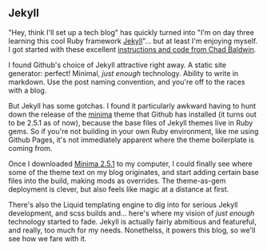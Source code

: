 ## Jekyll

"Hey, think I'll set up a tech blog" has quickly turned into "I'm on day three learning this cool Ruby framework  [Jekyll](https://jekyllrb.com/)"... but at least I'm enjoying myself.  I got started with these excellent [instructions and code from Chad Baldwin](https://chadbaldwin.net/2021/03/14/how-to-build-a-sql-blog.html).

I found Github's choice of Jekyll attractive right away.  A static site generator: perfect!  Minimal, *just enough* technology.  Ability to write in markdown.  Use the post naming convention, and you're off to the races with a blog.

But Jekyll has some gotchas.  I found it particularly awkward having to hunt down the release of the [minima](https://github.com/jekyll/minima) theme that Github has installed (it turns out to be 2.5.1 as of now), because the base files of Jekyll themes live in Ruby gems.  So if you're not building in your own Ruby environment, like me using Github Pages, it's not immediately apparent where the theme boilerplate is coming from.

Once I downloaded [Minima 2.5.1](https://github.com/jekyll/minima/releases/tag/v2.5.1) to my computer, I could finally see where some of the theme text on my blog originates, and start adding certain base files into the build, making mods as overrides.  The theme-as-gem deployment is clever, but also feels like magic at a distance at first.

There's also the Liquid templating engine to dig into for serious Jekyll development, and scss builds and... here's where my vision of *just enough* technology started to fade.  Jekyll is actually fairly abmitious and featureful, and really, too much for my needs.  Nonethelss, it powers this blog, so we'll see how we fare with it.
